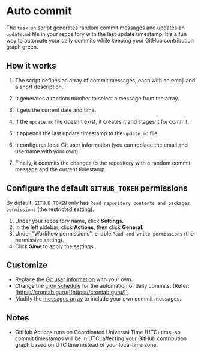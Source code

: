# Auto commit

The `task.sh` script generates random commit messages and updates an `update.md` file in your repository with the last update timestamp. It's a fun way to automate your daily commits while keeping your GitHub contribution graph green.

## How it works

1. The script defines an array of commit messages, each with an emoji and a short description.

2. It generates a random number to select a message from the array.

3. It gets the current date and time.

4. If the `update.md` file doesn't exist, it creates it and stages it for commit.

5. It appends the last update timestamp to the `update.md` file.

6. It configures local Git user information (you can replace the email and username with your own).

7. Finally, it commits the changes to the repository with a random commit message and the current timestamp.

## Configure the default `GITHUB_TOKEN` permissions

By default, `GITHUB_TOKEN` only has `Read repository contents and packages permissions` (the restricted setting).

1. Under your repository name, click **Settings**.
2. In the left sidebar, click  **Actions**, then click **General**.
3. Under "Workflow permissions", enable `Read and write permissions` (the permissive setting).
4. Click **Save** to apply the settings.

## Customize

- Replace the [Git user information](https://github.com/zhafranzainal/green-commit/blob/main/task.sh#L29) with your own.
- Change the [cron schedule](https://github.com/zhafranzainal/green-commit/blob/main/.github/workflows/bot.yml#L13) for the automation of daily commits. (Refer: [https://crontab.guru/](https://crontab.guru/))
- Modify the [messages array](https://github.com/zhafranzainal/green-commit/blob/main/task.sh#L3) to include your own commit messages.

## Notes

- GitHub Actions runs on Coordinated Universal Time (UTC) time, so commit timestamps will be in UTC, affecting your GitHub contribution graph based on UTC time instead of your local time zone.
